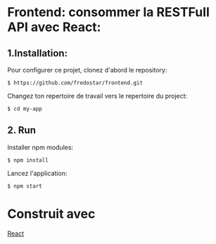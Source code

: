 # Frontend: consommer la RESTFull API avec React:

## 1.Installation:

Pour configurer ce projet, clonez d'abord le repository:

`$ https://github.com/fredostar/frontend.git`

Changez ton repertoire de travail vers le repertoire du project: 

`$ cd my-app`

## 2. Run

Installer npm modules:

`$ npm install`

Lancez l'application:

`$ npm start`

# Construit avec 

[React](https://fr.reactjs.org/)


